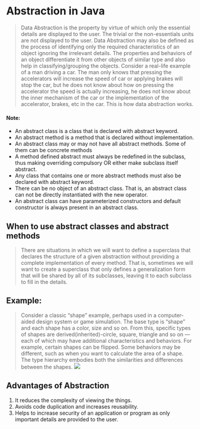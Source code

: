 # Abstraction in Java
> Data Abstraction is the property by virtue of which only the essential details are displayed to the user.
> The trivial or the non-essentials units are not displayed to the user.
> Data Abstraction may also be defined as the process of identifying only the required characteristics of an object ignoring the irrelevant details. The properties and behaviors of an object differentiate it from other objects of similar type and also help in classifying/grouping the objects.
> Consider a real-life example of a man driving a car. The man only knows that pressing the accelerators will increase the speed of car or applying brakes will stop the car, but he does not know about how on pressing the accelerator the speed is actually increasing, he does not know about the inner mechanism of the car or the implementation of the accelerator, brakes, etc in the car. This is how data abstraction works.
#### Note: 
* An abstract class is a class that is declared with abstract keyword.
* An abstract method is a method that is declared without implementation.
* An abstract class may or may not have all abstract methods. Some of them can be concrete methods
* A method defined abstract must always be redefined in the subclass, thus making overriding compulsory OR either make subclass itself abstract.
* Any class that contains one or more abstract methods must also be declared with abstract keyword.
* There can be no object of an abstract class. That is, an abstract class can not be directly instantiated with the new operator.
* An abstract class can have parameterized constructors and default constructor is always present in an abstract class.
## When to use abstract classes and abstract methods
> There are situations in which we will want to define a superclass that declares the structure of a given abstraction without providing a complete implementation of every method.
> That is, sometimes we will want to create a superclass that only defines a generalization form that will be shared by all of its subclasses, leaving it to each subclass to fill in the details.
## Example:
> Consider a classic “shape” example, perhaps used in a computer-aided design system or game simulation. The base type is “shape” and each shape has a color, size and so on. From this, specific types of shapes are derived(inherited)-circle, square, triangle and so on — each of which may have additional characteristics and behaviors. For example, certain shapes can be flipped. Some behaviors may be different, such as when you want to calculate the area of a shape. The type hierarchy embodies both the similarities and differences between the shapes.
![](https://media.geeksforgeeks.org/wp-content/uploads/Abstract-classes-and-methods-Page-1.png)

## Advantages of Abstraction
1. It reduces the complexity of viewing the things.
2. Avoids code duplication and increases reusability.
3. Helps to increase security of an application or program as only important details are provided to the user.
